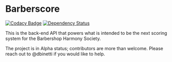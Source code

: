 # Barberscore

[![Codacy Badge](https://api.codacy.com/project/badge/Grade/47bfb2beaeab411fbae0f5b73264185f)](https://www.codacy.com/app/dbinetti/barberscore-django?utm_source=github.com&utm_medium=referral&utm_content=barberscore/barberscore-django&utm_campaign=badger)
[![Dependency Status](https://www.versioneye.com/user/projects/589ea5d10f3d4f003ce97d91/badge.svg?style=flat)](https://www.versioneye.com/user/projects/589ea5d10f3d4f003ce97d91)


This is the back-end API that powers what is intended to be the next scoring system for the Barbershop Harmony Society.

The project is in Alpha status; contributors are more than welcome.  Please reach out to @dbinetti if you would like to help.
